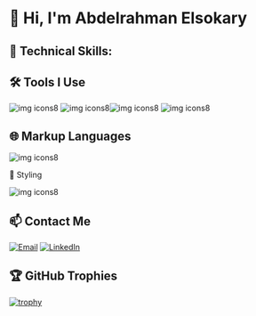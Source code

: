   # 👋 Hi, I'm Abdelrahman Elsokary


## 🔧 **Technical Skills:**




## 🛠️ Tools I Use



![img icons8](https://github.com/user-attachments/assets/939648ca-9c83-4db2-9a5c-5d7ffab5b884) ![img icons8](https://github.com/user-attachments/assets/8c6068c8-82d7-402e-88c8-bb8e090821ca)![img icons8](https://github.com/user-attachments/assets/6f9ea07a-a99b-4e42-8029-d387d048b743) ![img icons8](https://github.com/user-attachments/assets/df388194-abf2-49b7-a1b9-e7089d4cbf4c)


## 🌐 Markup Languages


![img icons8](https://github.com/user-attachments/assets/2f14c8dd-c5bd-4f95-b29e-323143627cc5)

🎨 Styling


![img icons8](https://github.com/user-attachments/assets/36375fd0-600c-4704-ae23-053643accff0)


## 📫 Contact Me
<a href="mailtoabdalrahmanelsokary@gmail.com"><img src="https://github.com/user-attachments/assets/9bf2b587-014b-4290-a370-7b9a01cd148d" alt="Email"></a>
[![LinkedIn](https://via.placeholder.com/40/0077B5?text=L)](https://www.linkedin.com/in/abdulrahman-elsokary-29036930a/)



## 🏆 GitHub Trophies

[![trophy](https://github-profile-trophy.vercel.app/?username=AbdelrahmanELsokary&theme=dracula&no-bg=true&no-frame=true)](https://github.com/ryo-ma/github-profile-trophy)
